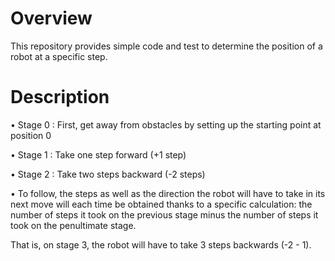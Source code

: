 # Overview
This repository provides simple code and test to determine the position of a robot at a specific step.

# Description
• Stage 0 : First, get away from obstacles by setting up the starting point at position 0

• Stage 1 : Take one step forward (+1 step)

• Stage 2 : Take two steps backward (-2 steps)

• To follow, the steps as well as the direction the robot will have to take in its next move will each time be obtained thanks to a specific calculation: the number of steps it took on the previous stage minus the number of steps it took on the penultimate stage.

That is, on stage 3, the robot will have to take 3 steps backwards (-2 - 1).



